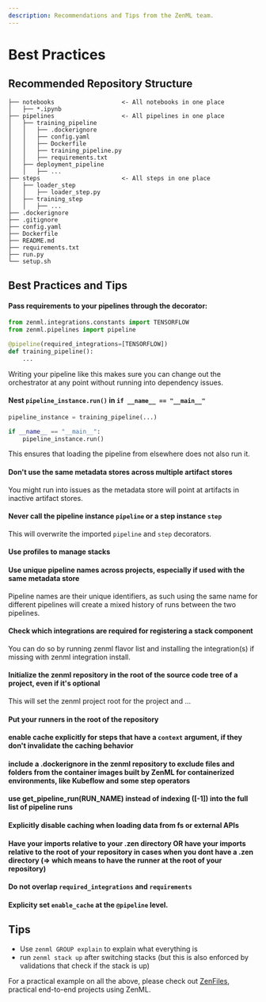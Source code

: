 ```yaml
---
description: Recommendations and Tips from the ZenML team.
---
```


# Best Practices

## Recommended Repository Structure

```
├── notebooks                   <- All notebooks in one place
│   ├── *.ipynb         
├── pipelines                   <- All pipelines in one place
│   ├── training_pipeline
│   │   ├── .dockerignore
│   │   ├── config.yaml
│   │   ├── Dockerfile
│   │   ├── training_pipeline.py
│   │   ├── requirements.txt
│   ├── deployment_pipeline
│   │   ├── ...
├── steps                       <- All steps in one place
│   ├── loader_step
│   │   ├── loader_step.py
│   ├── training_step
│   │   ├── ...
├── .dockerignore 
├── .gitignore
├── config.yaml
├── Dockerfile
├── README.md
├── requirements.txt
├── run.py
└── setup.sh
```

## Best Practices and Tips

#### Pass requirements to your pipelines through the decorator:

```python
from zenml.integrations.constants import TENSORFLOW
from zenml.pipelines import pipeline

@pipeline(required_integrations=[TENSORFLOW])
def training_pipeline():
    ...
```

Writing your pipeline like this makes sure you can change out the orchestrator
at any point without running into dependency issues.

#### Nest `pipeline_instance.run()` in `if __name__ == "__main__"`

```python
pipeline_instance = training_pipeline(...)

if __name__ == "__main__":
    pipeline_instance.run()
```

This ensures that loading the pipeline from elsewhere does not also run it.

#### Don't use the same metadata stores across  multiple artifact stores

You might run into issues as the metadata store will point at artifacts in
inactive artifact stores.

#### Never call the pipeline instance `pipeline` or a step instance `step`

This will overwrite the imported `pipeline` and `step` decorators.

#### Use profiles to manage stacks


#### Use unique pipeline names across projects, especially if used with the same metadata store

Pipeline names are their unique identifiers, as such using the same name for
different pipelines will create a mixed history of runs between the two 
pipelines.

#### Check which integrations are required for registering a stack component 

You can do so by running zenml flavor list and installing the integration(s) 
if missing with zenml integration install.

#### Initialize the zenml repository in the root of the source code tree of a project, even if it's optional

This will set the zenml project root for the project and ...

#### Put your runners in the root of the repository

#### enable cache explicitly for steps that have a `context` argument, if they don't invalidate the caching behavior
#### include a .dockerignore in the zenml repository to exclude files and folders from the container images built by ZenML for containerized environments, like Kubeflow and some step operators
#### use get\_pipeline\_run(RUN\_NAME) instead of indexing (\[-1]) into the full list of pipeline runs
#### Explicitly disable caching when loading data from fs or external APIs
#### Have your imports relative to your .zen directory OR have your imports relative to the root of your repository in cases when you dont have a .zen directory (=> which means to have the runner at the root of your repository)
#### Do not overlap `required_integrations` and `requirements`
#### Explicity set `enable_cache` at the `@pipeline` level.

## Tips

* Use `zenml GROUP explain` to explain what everything is
* run `zenml stack up` after switching stacks (but this is also enforced by validations that check if the stack is up)

For a practical example on all the above, please check out [ZenFiles](https://github.com/zenml-io/zenfiles), practical end-to-end projects using ZenML.
